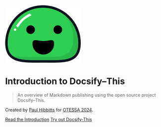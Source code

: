 ![Docsify Logo](https://raw.githubusercontent.com/docsifyjs/docsify/develop/docs/_media/icon.svg)

#  Introduction to Docsify&#8288;&#8211;&#8288;This

> An overview of Markdown publishing using the open source project Docsify&#8288;&#8211;&#8288;This.

Created by [Paul Hibbitts](https://hibbittsdesign.org) for [OTESSA 2024](https://otessa.org/2024/).

[Read the Introduction](#an-introduction-to-docsify-this)
[Try out Docsify-This](https://docsify-this.net)
